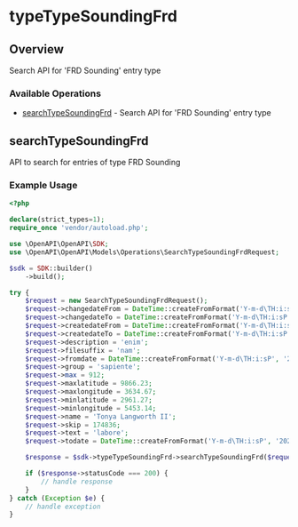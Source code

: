 # typeTypeSoundingFrd

## Overview

Search API for 'FRD Sounding' entry type

### Available Operations

* [searchTypeSoundingFrd](#searchtypesoundingfrd) - Search API for 'FRD Sounding' entry type

## searchTypeSoundingFrd

API to search for entries of type FRD Sounding

### Example Usage

```php
<?php

declare(strict_types=1);
require_once 'vendor/autoload.php';

use \OpenAPI\OpenAPI\SDK;
use \OpenAPI\OpenAPI\Models\Operations\SearchTypeSoundingFrdRequest;

$sdk = SDK::builder()
    ->build();

try {
    $request = new SearchTypeSoundingFrdRequest();
    $request->changedateFrom = DateTime::createFromFormat('Y-m-d\TH:i:sP', '2022-11-10T18:02:08.902Z');
    $request->changedateTo = DateTime::createFromFormat('Y-m-d\TH:i:sP', '2022-11-14T00:59:39.924Z');
    $request->createdateFrom = DateTime::createFromFormat('Y-m-d\TH:i:sP', '2022-02-22T00:14:35.920Z');
    $request->createdateTo = DateTime::createFromFormat('Y-m-d\TH:i:sP', '2022-01-25T11:56:59.355Z');
    $request->description = 'enim';
    $request->filesuffix = 'nam';
    $request->fromdate = DateTime::createFromFormat('Y-m-d\TH:i:sP', '2022-11-02T00:03:25.771Z');
    $request->group = 'sapiente';
    $request->max = 912;
    $request->maxlatitude = 9866.23;
    $request->maxlongitude = 3634.67;
    $request->minlatitude = 2961.27;
    $request->minlongitude = 5453.14;
    $request->name = 'Tonya Langworth II';
    $request->skip = 174836;
    $request->text = 'labore';
    $request->todate = DateTime::createFromFormat('Y-m-d\TH:i:sP', '2022-12-25T08:43:43.550Z');

    $response = $sdk->typeTypeSoundingFrd->searchTypeSoundingFrd($request);

    if ($response->statusCode === 200) {
        // handle response
    }
} catch (Exception $e) {
    // handle exception
}
```
